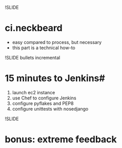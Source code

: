 !SLIDE
# ci.neckbeard #

* easy compared to process, but necessary
* this part is a technical how-to

!SLIDE bullets incremental
# 15 minutes to Jenkins#

1. launch ec2 instance
2. use Chef to configure Jenkins
3. configure pyflakes and PEP8
4. configure unittests with nosedjango

!SLIDE
# bonus: extreme feedback #




